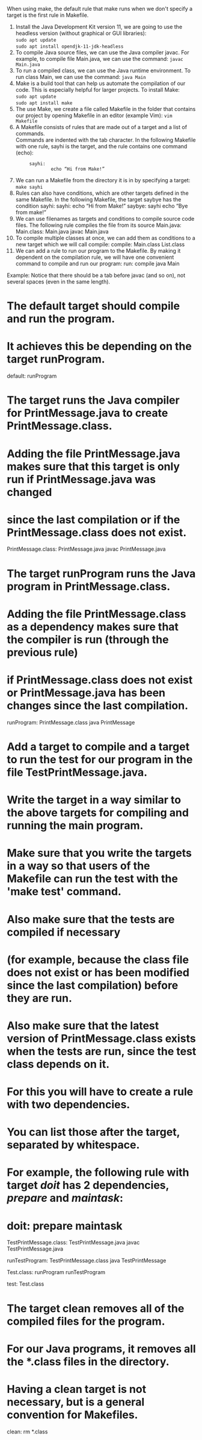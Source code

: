 When using make, the default rule that make runs when we don't specify a target is the first rule in Makefile.  

1. Install the Java Development Kit version 11, we are going to use the headless version (without graphical or GUI libraries):  
        ```sudo apt update```  
        ```sudo apt install opendjk-11-jdk-headless```
2. To compile Java source files, we can use the Java compiler javac. For example, to compile file Main.java, we can use the command:
        ```javac Main.java```
3. To run a compiled class, we can use the Java runtime environment. To run class Main, we can use the command:
        ```java Main```
4. Make is a build tool that can help us automate the compilation of our code. This is especially helpful for larger projects. To install Make:  
        ```sudo apt update```  
        ```sudo apt install make```
5. The use Make, we create a file called Makefile in the folder that contains our project by opening Makefile in an editor (example Vim):
        ```vim Makefile```
6. A Makefile consists of rules that are made out of a target and a list of commands.  
   Commands are indented with the tab character. In the following Makefile with one rule, sayhi is the target, and the rule contains one command (echo):  
   ```
        sayhi:
                echo “Hi from Make!”
   ```
7. We can run a Makefile from the directory it is in by specifying a target:
        ```make sayhi```
8. Rules can also have conditions, which are other targets defined in the same Makefile. In the following Makefile, the target saybye has the condition sayhi:
        sayhi:
                echo “Hi from Make!”
        saybye: sayhi
                echo “Bye from make!”
9. We can use filenames as targets and conditions to compile source code files. The following rule compiles the file from its source Main.java:
        Main.class: Main.java
             javac Main.java
10. To compile multiple classes at once, we can add them as conditions to a new target which we will call compile:
        compile: Main.class List.class
11. We can add a rule to run our program to the Makefile. 
    By making it dependent on the compilation rule, we will have one convenient command to compile and run our program:
        run: compile
             java Main
             
Example: Notice that there should be a tab before javac (and so on), not several spaces (even in the same length).
# The default target should compile and run the program.
# It achieves this be depending on the target runProgram.
default: runProgram

# The target runs the Java compiler for PrintMessage.java to create PrintMessage.class.
# Adding the file PrintMessage.java makes sure that this target is only run if PrintMessage.java was changed
# since the last compilation or if the PrintMessage.class does not exist.
PrintMessage.class: PrintMessage.java
        javac PrintMessage.java

# The target runProgram runs the Java program in PrintMessage.class.
# Adding the file PrintMessage.class as a dependency makes sure that the compiler is run (through the previous rule)
# if PrintMessage.class does not exist or PrintMessage.java has been changes since the last compilation.
runProgram: PrintMessage.class
        java PrintMessage

# Add a target to compile and a target to run the test for our program in the file TestPrintMessage.java.
# Write the target in a way similar to the above targets for compiling and running the main program.
# Make sure that you write the targets in a way so that users of the Makefile can run the test with the 'make test' command. 
# Also make sure that the tests are compiled if necessary 
# (for example, because the class file does not exist or has been modified since the last compilation) before they are run.
# Also make sure that the latest version of PrintMessage.class exists when the tests are run, since the test class depends on it.
# For this you will have to create a rule with two dependencies.
# You can list those after the target, separated by whitespace.
# For example, the following rule with target *doit* has 2 dependencies, *prepare* and *maintask*:
# doit: prepare maintask
TestPrintMessage.class: TestPrintMessage.java
        javac TestPrintMessage.java
        
runTestProgram: TestPrintMessage.class
        java TestPrintMessage
        
Test.class: runProgram runTestProgram

test: Test.class

# The target clean removes all of the compiled files for the program.
# For our Java programs, it removes all the *.class files in the directory.
# Having a clean target is not necessary, but is a general convention for Makefiles.
clean:
        rm *.class
